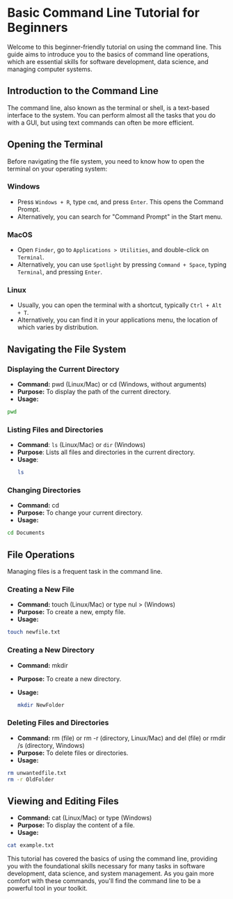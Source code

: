 # Basic Command Line Tutorial for Beginners

Welcome to this beginner-friendly tutorial on using the command line. This guide aims to introduce you to the basics of command line operations, which are essential skills for software development, data science, and managing computer systems.

## Introduction to the Command Line

The command line, also known as the terminal or shell, is a text-based interface to the system. You can perform almost all the tasks that you do with a GUI, but using text commands can often be more efficient.

## Opening the Terminal

Before navigating the file system, you need to know how to open the terminal on your operating system:

### Windows
- Press `Windows + R`, type `cmd`, and press `Enter`. This opens the Command Prompt.
- Alternatively, you can search for "Command Prompt" in the Start menu.

### MacOS
- Open `Finder`, go to `Applications > Utilities`, and double-click on `Terminal`.
- Alternatively, you can use `Spotlight` by pressing `Command + Space`, typing `Terminal`, and pressing `Enter`.

### Linux
- Usually, you can open the terminal with a shortcut, typically `Ctrl + Alt + T`.
- Alternatively, you can find it in your applications menu, the location of which varies by distribution.


## Navigating the File System

### Displaying the Current Directory

- **Command:** pwd (Linux/Mac) or cd (Windows, without arguments)
- **Purpose:** To display the path of the current directory.
- **Usage:**

```bash
pwd
```

### Listing Files and Directories

- **Command**: `ls` (Linux/Mac) or `dir` (Windows)
- **Purpose**: Lists all files and directories in the current directory.
- **Usage**:
  ```bash
  ls
  ```
  
### Changing Directories

- **Command:** cd <directory>
- **Purpose:** To change your current directory.
- **Usage:**

```bash
cd Documents

```

## File Operations

Managing files is a frequent task in the command line.

### Creating a New File

- **Command:** touch <filename> (Linux/Mac) or type nul > <filename> (Windows)
- **Purpose:** To create a new, empty file.
- **Usage:**

```bash
touch newfile.txt
```

### Creating a New Directory

- **Command:** mkdir <directoryname>
- **Purpose:** To create a new directory.
- **Usage:**
  
  ```bash
  mkdir NewFolder
  ```

### Deleting Files and Directories

- **Command:** rm <filename> (file) or rm -r <directoryname> (directory, Linux/Mac) and del <filename> (file) or rmdir /s <directoryname> (directory, Windows)
- **Purpose:** To delete files or directories.
- **Usage:**

```bash
rm unwantedfile.txt
rm -r OldFolder
```

## Viewing and Editing Files

- **Command:** cat <filename> (Linux/Mac) or type <filename> (Windows)
- **Purpose:** To display the content of a file.
- **Usage:**

```bash
cat example.txt
```


This tutorial has covered the basics of using the command line, providing you with the foundational skills necessary for many tasks in software development, data science, and system management. As you gain more comfort with these commands, you'll find the command line to be a powerful tool in your toolkit.




